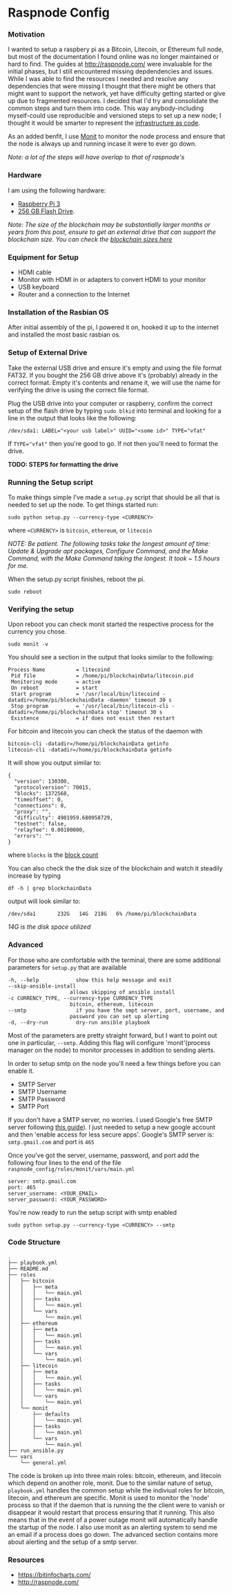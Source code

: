 # Raspnode Config

### Motivation
I wanted to setup a raspbery pi as a Bitcoin, Litecoin, or Ethereum full node, but most of the documentation I found online was no longer maintained or hard to find. The guides at http://raspnode.com/ were invaluable for the initial phases, but I still encountered missing depdendencies and issues. While I was able to find the resources I needed and resolve any dependencies that were missing I thought that there might be others that might want to support the network, yet have difficulty getting started or give up due to fragmented resources. I decided that I'd try and consolidate the common steps and turn them into code. This way anybody-including myself-could use reproducible and versioned steps to set up a new node; I thought it would be smarter to represent the [infrastructure as code](https://en.wikipedia.org/wiki/Infrastructure_as_Code). 

As an added benfit, I use [Monit](https://mmonit.com/monit/) to monitor the node process and ensure that the node is always up and running incase it were to ever go down.

_Note: a lot of the steps will have overlap to that of raspnode's_

### Hardware
I am using the following hardware:

- [Raspberry Pi 3](https://www.amazon.com/CanaKit-Raspberry-Complete-Starter-Kit/dp/B01C6Q2GSY/ref=sr_1_2?ie=UTF8&qid=1518376095&sr=8-2&keywords=canakit)
- [256 GB Flash Drive](https://www.amazon.com/SanDisk-Cruzer-Glide-3-0-256GB/dp/B01JHLJBO8/ref=sr_1_3?s=electronics&ie=UTF8&qid=1518376171&sr=1-3&keywords=256+flash+drive). 

_Note: The size of the blockchain may be substantially larger months or years from this post, ensure to get an external drive that can support the blockchain size. You can check the [blockchain sizes here](https://bitinfocharts.com/)_

### Equipment for Setup
- HDMI cable
- Monitor with HDMI in or adapters to convert HDMI to your monitor
- USB keyboard
- Router and a connection to the Internet

### Installation of the Rasbian OS
After initial assembly of the pi, I powered it on, hooked it up to the internet and installed the most basic rasbian os.

### Setup of External Drive
Take the external USB drive and ensure it's empty and using the file format FAT32. If you bought the 256 GB drive above it's (probably) already in the correct format. Empty it's contents and rename it, we will use the name for verifying the drive is using the correct file format.

Plug the USB  drive into your computer or raspberry, confirm the correct setup of the flash drive by typing `sudo blkid` into terminal and looking for a line in the output that looks like the following:

`/dev/sda1: LABEL="<your usb label>" UUID="<some id>" TYPE="vfat"`

If `TYPE="vfat"` then you're good to go. If not then you'll need to format the drive. 

__TODO: STEPS for formatting the drive__

### Running the Setup script
To make things simple I've made a `setup.py` script that should be all that is needed to set up the node.
To get things started run:

`sudo python setup.py --currency-type <CURRENCY>`

where `<CURRENCY>` is `bitcoin`, `ethereum`, or `litecoin`
    
_NOTE: Be patient. The following tasks take the longest amount of time: Update & Upgrade apt packages, Configure Command, and the Make Command, with the Make Command taking the longest. It took ~ 1.5 hours for me._   

When the setup.py script finishes, reboot the pi.

`sudo reboot`

### Verifying the setup

Upon reboot you can check monit started the respective process for the currency you chose.

`sudo monit -v`

You should see a section in the output that looks similar to the following:
```
Process Name          = litecoind
 Pid file             = /home/pi/blockchainData/litecoin.pid
 Monitoring mode      = active
 On reboot            = start
 Start program        = '/usr/local/bin/litecoind -datadir=/home/pi/blockchainData -daemon' timeout 30 s
 Stop program         = '/usr/local/bin/litecoin-cli -datadir=/home/pi/blockchainData stop' timeout 30 s
 Existence            = if does not exist then restart
```

For bitcoin and litecoin you can check the status of the daemon with

```
bitcoin-cli -datadir=/home/pi/blockchainData getinfo
litecoin-cli -datadir=/home/pi/blockchainData getinfo
```
It will show you output similar to:
```
{
  "version": 130300,
  "protocolversion": 70015,
  "blocks": 1372568,
  "timeoffset": 0,
  "connections": 8,
  "proxy": "",
  "difficulty": 4901959.680958729,
  "testnet": false,
  "relayfee": 0.00100000,
  "errors": ""
}
```
where `blocks` is the [block count](https://bitinfocharts.com/)

You can also check the the disk size of the blockchain and watch it steadily increase by typing
```
df -h | grep blockchainData
```
output will look similar to:
```
/dev/sda1       232G   14G  218G   6% /home/pi/blockchainData
```
_14G is the disk space utilized_

### Advanced
For those who are comfortable with the terminal, there are some additional parameters for `setup.py` that are available
```
-h, --help            show this help message and exit
--skip-ansible-install
                    allows skipping of ansible install
-c CURRENCY_TYPE, --currency-type CURRENCY_TYPE
                    bitcoin, ethereum, litecoin
--smtp                if you have the smpt server, port, username, and
                    password you can set up alerting
-d, --dry-run         dry-run ansible playbook
```

Most of the parameters are pretty straight forward, but I want to point out one in particular, `--smtp`. Adding this flag will configure 'monit'(process manager on the node) to monitor processes in addition to sending alerts.

In order to setup smtp on the node you'll need a few things before you can enable it.
- SMTP Server
- SMTP Username
- SMTP Password
- SMTP Port

If you don't have a SMTP server, no worries. I used Google's free SMTP server following [this guide](https://www.hostinger.com/tutorials/how-to-use-free-google-smtp-server)). I just needed to setup a new google account and then 'enable access for less secure apps'. Google's SMTP server is: `smtp.gmail.com` and port is `465`

Once you've got the server, username, password, and port add the following four lines to the end of the file `raspnode_config/roles/monit/vars/main.yml` 
```
server: smtp.gmail.com
port: 465
server_username: <YOUR_EMAIL>
server_password: <YOUR_PASSWORD>
```

You're now ready to run the setup script with smtp enabled

`sudo python setup.py --currency-type <CURRENCY> --smtp`

### Code Structure
```
.
├── playbook.yml
├── README.md
├── roles
│   ├── bitcoin
│   │   ├── meta
│   │   │   └── main.yml
│   │   ├── tasks
│   │   │   └── main.yml
│   │   └── vars
│   │       └── main.yml
│   ├── ethereum
│   │   ├── meta
│   │   │   └── main.yml
│   │   ├── tasks
│   │   │   └── main.yml
│   │   └── vars
│   │       └── main.yml
│   ├── litecoin
│   │   ├── meta
│   │   │   └── main.yml
│   │   ├── tasks
│   │   │   └── main.yml
│   │   └── vars
│   │       └── main.yml
│   └── monit
│       ├── defaults
│       │   └── main.yml
│       ├── tasks
│       │   └── main.yml
│       └── vars
│           └── main.yml
├── run_ansible.py
└── vars
    └── general.yml
```

The code is broken up into three main roles: bitcoin, ethereum, and litecoin which depend on another role, monit.
Due to the similar nature of setup, `playbook.yml` handles the common setup while the indiviual roles for bitcoin, litecoin, and ethereum are specific. Monit is used to monitor the 'node' process so that if the daemon that is running the the client were to vanish or disappear it would restart that process ensuring that it running. This also means that in the event of a power outage monit will automatically handle the startup of the node. I also use monit as an alerting system to send me an email if a process does go down. The advanced section contains more about alerting and the setup of a smtp server.

### Resources
- https://bitinfocharts.com/
- http://raspnode.com/
